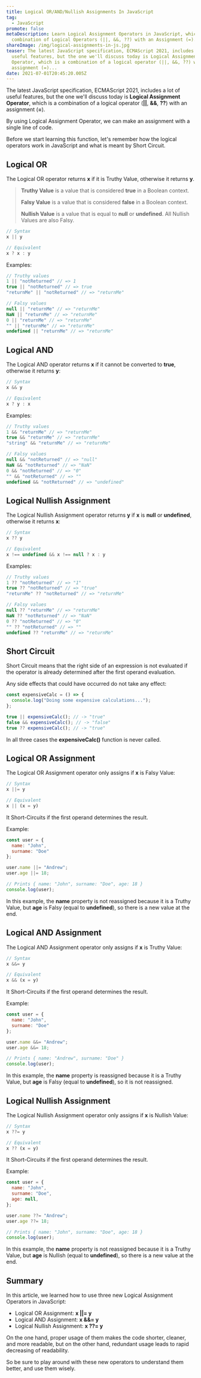 ```yaml
---
title: Logical OR/AND/Nullish Assignments In JavaScript
tag:
  - JavaScript
promote: false
metaDescription: Learn Logical Assignment Operators in JavaScript, which are a
  combination of Logical Operators (||, &&, ??) with an Assignment (=).
shareImage: /img/logical-assignments-in-js.jpg
teaser: The latest JavaScript specification, ECMAScript 2021, includes a lot of
  useful features, but the one we'll discuss today is Logical Assignment
  Operator, which is a combination of a logical operator (||, &&, ??) with an
  assignment (=)...
date: 2021-07-01T20:45:20.005Z
---
```

The latest JavaScript specification, ECMAScript 2021, includes a lot of useful features, but the one we'll discuss today is **Logical Assignment Operator**, which is a combination of a logical operator (**\||**, **&&**, **??**) with an assignment (**\=**).

By using Logical Assignment Operator, we can make an assignment with a single line of code.

Before we start learning this function, let's remember how the logical operators work in JavaScript and what is meant by Short Circuit.

## Logical OR

The Logical OR operator returns **x** if it is Truthy Value, otherwise it returns **y**.

> **Truthy Value** is a value that is considered **true** in a Boolean context.
>
> **Falsy Value** is a value that is considered **false** in a Boolean context.
>
> **Nullish Value** is a value that is equal to **null** or **undefined**.  All Nullish Values are also Falsy.

```javascript
// Syntax
x || y

// Equivalent
x ? x : y
```

Examples:

```javascript
// Truthy values
1 || "notReturned" // => 1
true || "notReturned" // => true
"returnMe" || "notReturned" // => "returnMe"

// Falsy values
null || "returnMe" // => "returnMe"
NaN || "returnMe" // => "returnMe"
0 || "returnMe" // => "returnMe"
"" || "returnMe" // => "returnMe"
undefined || "returnMe" // => "returnMe"
```

## Logical AND

The Logical AND operator returns **x** if it cannot be converted to **true**, otherwise it returns **y**:

```javascript
// Syntax
x && y

// Equivalent
x ? y : x
```

Examples:

```javascript
// Truthy values
1 && "returnMe" // => "returnMe"
true && "returnMe" // => "returnMe"
"string" && "returnMe" // => "returnMe"

// Falsy values
null && "notReturned" // => "null"
NaN && "notReturned" // => "NaN"
0 && "notReturned" // => "0"
"" && "notReturned" // => ""
undefined && "notReturned" // => "undefined"
```

## Logical Nullish Assignment

The Logical Nullish Assignment operator returns **y** if **x** is **null** or **undefined**, otherwise it returns **x**:

```javascript
// Syntax
x ?? y

// Equivalent
x !== undefined && x !== null ? x : y
```

Examples:

```javascript
// Truthy values
1 ?? "notReturned" // => "1"
true ?? "notReturned" // => "true"
"returnMe" ?? "notReturned" // => "returnMe"

// Falsy values
null ?? "returnMe" // => "returnMe"
NaN ?? "notReturned" // => "NaN"
0 ?? "notReturned" // => "0"
"" ?? "notReturned" // => ""
undefined ?? "returnMe" // => "returnMe"
```

## Short Circuit

Short Circuit means that the right side of an expression is not evaluated if the operator is already determined after the first operand evaluation.

Any side effects that could have occurred do not take any effect:

```javascript
const expensiveCalc = () => {
  console.log("Doing some expensive calculations...");
};

true || expensiveCalc(); // -> "true"
false && expensiveCalc(); // -> "false"
true ?? expensiveCalc(); // -> "true"
```

In all three cases the **expensiveCalc()** function is never called.

## Logical OR Assignment

The Logical OR Assignment operator only assigns if **x** is Falsy Value:

```javascript
// Syntax
x ||= y

// Equivalent
x || (x = y)
```

It Short-Circuits if the first operand determines the result.

Example:

```javascript
const user = {
  name: "John",
  surname: "Doe"
};

user.name ||= "Andrew";
user.age ||= 18;

// Prints { name: "John", surname: "Doe", age: 18 }
console.log(user);
```

In this example, the **name** property is not reassigned because it is a Truthy Value, but **age** is Falsy (equal to **undefined**), so there is a new value at the end.

## Logical AND Assignment

The Logical AND Assignment operator only assigns if **x** is Truthy Value:

```javascript
// Syntax
x &&= y

// Equivalent
x && (x = y)
```

It Short-Circuits if the first operand determines the result.

Example:

```javascript
const user = {
  name: "John",
  surname: "Doe"
};

user.name &&= "Andrew";
user.age &&= 18;

// Prints { name: "Andrew", surname: "Doe" }
console.log(user);
```

In this example, the **name** property is reassigned because it is a Truthy Value, but **age** is Falsy (equal to **undefined**), so it is not reassigned.

## Logical Nullish Assignment

The Logical Nullish Assignment operator only assigns if **x** is Nullish Value:

```javascript
// Syntax
x ??= y

// Equivalent
x ?? (x = y)
```

It Short-Circuits if the first operand determines the result.

Example:

```javascript
const user = {
  name: "John",
  surname: "Doe",
  age: null,
};

user.name ??= "Andrew";
user.age ??= 18;

// Prints { name: "John", surname: "Doe", age: 18 }
console.log(user);
```

In this example, the **name** property is not reassigned because it is a Truthy Value, but **age** is Nullish (equal to **undefined**), so there is a new value at the end.

## Summary

In this article, we learned how to use three new Logical Assignment Operators in JavaScript:

* Logical OR Assignment: **x ||= y**
* Logical AND Assignment: **x &&= y**
* Logical Nullish Assignment: **x ??= y**

On the one hand, proper usage of them makes the code shorter, cleaner, and more readable, but on the other hand, redundant usage leads to rapid decreasing of readability.

So be sure to play around with these new operators to understand them better, and use them wisely.